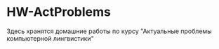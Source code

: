 # HW-ActProblems
Здесь хранятся домашние работы по курсу "Актуальные проблемы компьютерной лингвистики"
